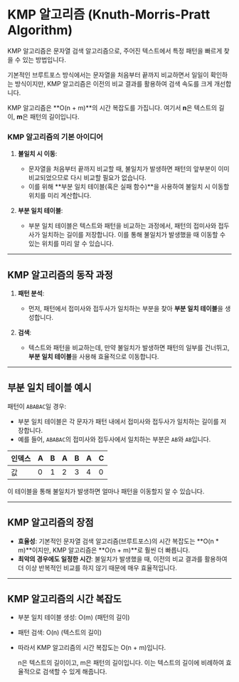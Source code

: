 # KMP 알고리즘 (Knuth-Morris-Pratt Algorithm)

KMP 알고리즘은 문자열 검색 알고리즘으로, 주어진 텍스트에서 특정 패턴을 빠르게 찾을 수 있는 방법입니다.

기본적인 브루트포스 방식에서는 문자열을 처음부터 끝까지 비교하면서 일일이 확인하는 방식이지만, KMP 알고리즘은 이전의 비교 결과를 활용하여 검색 속도를 크게 개선합니다.

KMP 알고리즘은 **O(n + m)**의 시간 복잡도를 가집니다. 여기서 **n**은 텍스트의 길이, **m**은 패턴의 길이입니다.

### KMP 알고리즘의 기본 아이디어

1. **불일치 시 이동**:
   - 문자열을 처음부터 끝까지 비교할 때, 불일치가 발생하면 패턴의 앞부분이 이미 비교되었으므로 다시 비교할 필요가 없습니다.
   - 이를 위해 **부분 일치 테이블(혹은 실패 함수)**을 사용하여 불일치 시 이동할 위치를 미리 계산합니다.

2. **부분 일치 테이블**:
   - 부분 일치 테이블은 텍스트와 패턴을 비교하는 과정에서, 패턴의 접미사와 접두사가 일치하는 길이를 저장합니다. 이를 통해 불일치가 발생했을 때 이동할 수 있는 위치를 미리 알 수 있습니다.

---

## KMP 알고리즘의 동작 과정

1. **패턴 분석**:
   - 먼저, 패턴에서 접미사와 접두사가 일치하는 부분을 찾아 **부분 일치 테이블**을 생성합니다.

2. **검색**:
   - 텍스트와 패턴을 비교하는데, 만약 불일치가 발생하면 패턴의 일부를 건너뛰고, **부분 일치 테이블**을 사용해 효율적으로 이동합니다.

---

## 부분 일치 테이블 예시

패턴이 `ABABAC`일 경우:

- 부분 일치 테이블은 각 문자가 패턴 내에서 접미사와 접두사가 일치하는 길이를 저장합니다.
- 예를 들어, `ABABAC`의 접미사와 접두사에서 일치하는 부분은 `AB`와 `AB`입니다.

| 인덱스 | A | B | A | B | A | C |
|--------|---|---|---|---|---|---|
| 값     | 0 | 1 | 2 | 3 | 4 | 0 |

이 테이블을 통해 불일치가 발생하면 얼마나 패턴을 이동할지 알 수 있습니다.

---

## KMP 알고리즘의 장점

- **효율성**: 기본적인 문자열 검색 알고리즘(브루트포스)의 시간 복잡도는 **O(n * m)**이지만, KMP 알고리즘은 **O(n + m)**로 훨씬 더 빠릅니다.
- **최악의 경우에도 일정한 시간**: 불일치가 발생했을 때, 이전의 비교 결과를 활용하여 더 이상 반복적인 비교를 하지 않기 때문에 매우 효율적입니다.

---
## KMP 알고리즘의 시간 복잡도
  - 부분 일치 테이블 생성: O(m) (패턴의 길이)
  - 패턴 검색: O(n) (텍스트의 길이)
  - 따라서 KMP 알고리즘의 시간 복잡도는 O(n + m)입니다.

    n은 텍스트의 길이이고, m은 패턴의 길이입니다. 이는 텍스트의 길이에 비례하여 효율적으로 검색할 수 있게 해줍니다.
